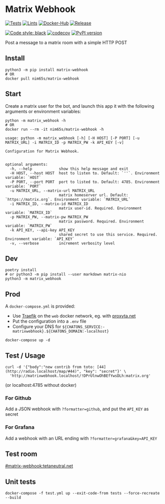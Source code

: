 # Matrix Webhook

[![Tests](https://github.com/nim65s/matrix-webhook/actions/workflows/test.yml/badge.svg)](https://github.com/nim65s/matrix-webhook/actions/workflows/test.yml)
[![Lints](https://github.com/nim65s/matrix-webhook/actions/workflows/lint.yml/badge.svg)](https://github.com/nim65s/matrix-webhook/actions/workflows/lint.yml)
[![Docker-Hub](https://github.com/nim65s/matrix-webhook/actions/workflows/docker-hub.yml/badge.svg)](https://hub.docker.com/r/nim65s/matrix-webhook)
[![Release](https://github.com/nim65s/matrix-webhook/actions/workflows/release.yml/badge.svg)](https://pypi.org/project/matrix-webhook/)

[![Code style: black](https://img.shields.io/badge/code%20style-black-000000.svg)](https://github.com/psf/black)
[![codecov](https://codecov.io/gh/nim65s/matrix-webhook/branch/master/graph/badge.svg?token=BLGISGCYKG)](https://codecov.io/gh/nim65s/matrix-webhook)
[![PyPI version](https://badge.fury.io/py/matrix-webhook.svg)](https://badge.fury.io/py/matrix-webhook)

Post a message to a matrix room with a simple HTTP POST

## Install

```
python3 -m pip install matrix-webhook
# OR
docker pull nim65s/matrix-webhook
```

## Start

Create a matrix user for the bot, and launch this app it with the following arguments or environment variables:

```
python -m matrix_webhook -h
# OR
docker run --rm -it nim65s/matrix-webhook -h
```

```
usage: python -m matrix_webhook [-h] [-H HOST] [-P PORT] [-u MATRIX_URL] -i MATRIX_ID -p MATRIX_PW -k API_KEY [-v]

Configuration for Matrix Webhook.


optional arguments:
  -h, --help            show this help message and exit
  -H HOST, --host HOST  host to listen to. Default: `''`. Environment variable: `HOST`
  -P PORT, --port PORT  port to listed to. Default: 4785. Environment variable: `PORT`
  -u MATRIX_URL, --matrix-url MATRIX_URL
                        matrix homeserver url. Default: `https://matrix.org`. Environment variable: `MATRIX_URL`
  -i MATRIX_ID, --matrix-id MATRIX_ID
                        matrix user-id. Required. Environment variable: `MATRIX_ID`
  -p MATRIX_PW, --matrix-pw MATRIX_PW
                        matrix password. Required. Environment variable: `MATRIX_PW`
  -k API_KEY, --api-key API_KEY
                        shared secret to use this service. Required. Environment variable: `API_KEY`
  -v, --verbose         increment verbosity level
```


## Dev

```
poetry install
# or python3 -m pip install --user markdown matrix-nio
python3 -m matrix_webhook
```

## Prod

A `docker-compose.yml` is provided:

- Use [Traefik](https://traefik.io/) on the `web` docker network, eg. with
  [proxyta.net](https://framagit.org/oxyta.net/proxyta.net)
- Put the configuration into a `.env` file
- Configure your DNS for `${CHATONS_SERVICE:-matrixwebhook}.${CHATONS_DOMAIN:-localhost}`

```
docker-compose up -d
```

## Test / Usage

```
curl -d '{"body":"new contrib from toto: [44](http://radio.localhost/map/#44)", "key": "secret"}' \
  'http://matrixwebhook.localhost/!DPrUlnwOhBEfYwsDLh:matrix.org'
```
(or localhost:4785 without docker)

### For Github

Add a JSON webhook with `?formatter=github`, and put the `API_KEY` as secret

### For Grafana

Add a webhook with an URL ending with `?formatter=grafana&key=API_KEY`

## Test room

[#matrix-webhook:tetaneutral.net](https://matrix.to/#/!DPrUlnwOhBEfYwsDLh:matrix.org)

## Unit tests

```
docker-compose -f test.yml up --exit-code-from tests --force-recreate --build
```
